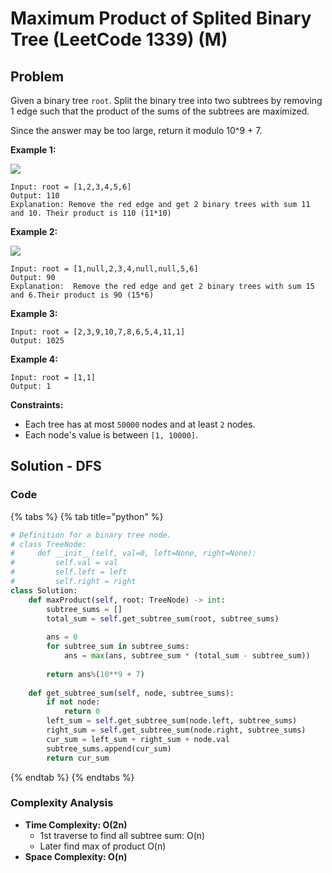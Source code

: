 # Maximum Product of Splited Binary Tree \(LeetCode 1339\) \(M\)

## Problem

Given a binary tree `root`. Split the binary tree into two subtrees by removing 1 edge such that the product of the sums of the subtrees are maximized.

Since the answer may be too large, return it modulo 10^9 + 7.

**Example 1:**

![](https://assets.leetcode.com/uploads/2020/01/21/sample_1_1699.png)

```text
Input: root = [1,2,3,4,5,6]
Output: 110
Explanation: Remove the red edge and get 2 binary trees with sum 11 and 10. Their product is 110 (11*10)
```

**Example 2:**

![](https://assets.leetcode.com/uploads/2020/01/21/sample_2_1699.png)

```text
Input: root = [1,null,2,3,4,null,null,5,6]
Output: 90
Explanation:  Remove the red edge and get 2 binary trees with sum 15 and 6.Their product is 90 (15*6)
```

**Example 3:**

```text
Input: root = [2,3,9,10,7,8,6,5,4,11,1]
Output: 1025
```

**Example 4:**

```text
Input: root = [1,1]
Output: 1
```

**Constraints:**

* Each tree has at most `50000` nodes and at least `2` nodes.
* Each node's value is between `[1, 10000]`.

## Solution - DFS

### Code

{% tabs %}
{% tab title="python" %}
```python
# Definition for a binary tree node.
# class TreeNode:
#     def __init__(self, val=0, left=None, right=None):
#         self.val = val
#         self.left = left
#         self.right = right
class Solution:
    def maxProduct(self, root: TreeNode) -> int:
        subtree_sums = []
        total_sum = self.get_subtree_sum(root, subtree_sums)
        
        ans = 0
        for subtree_sum in subtree_sums:
            ans = max(ans, subtree_sum * (total_sum - subtree_sum))
        
        return ans%(10**9 + 7)
    
    def get_subtree_sum(self, node, subtree_sums):
        if not node:
            return 0
        left_sum = self.get_subtree_sum(node.left, subtree_sums)
        right_sum = self.get_subtree_sum(node.right, subtree_sums)
        cur_sum = left_sum + right_sum + node.val
        subtree_sums.append(cur_sum)
        return cur_sum
```
{% endtab %}
{% endtabs %}

### Complexity Analysis

* **Time Complexity: O\(2n\)**
  * 1st traverse to find all subtree sum: O\(n\)
  * Later find max of product O\(n\)
* **Space Complexity: O\(n\)**

